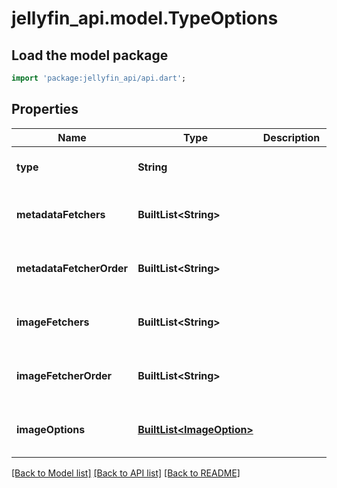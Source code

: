 # jellyfin_api.model.TypeOptions

## Load the model package
```dart
import 'package:jellyfin_api/api.dart';
```

## Properties
Name | Type | Description | Notes
------------ | ------------- | ------------- | -------------
**type** | **String** |  | [optional] [default to null]
**metadataFetchers** | **BuiltList&lt;String&gt;** |  | [optional] [default to const []]
**metadataFetcherOrder** | **BuiltList&lt;String&gt;** |  | [optional] [default to const []]
**imageFetchers** | **BuiltList&lt;String&gt;** |  | [optional] [default to const []]
**imageFetcherOrder** | **BuiltList&lt;String&gt;** |  | [optional] [default to const []]
**imageOptions** | [**BuiltList&lt;ImageOption&gt;**](ImageOption.md) |  | [optional] [default to const []]

[[Back to Model list]](../README.md#documentation-for-models) [[Back to API list]](../README.md#documentation-for-api-endpoints) [[Back to README]](../README.md)


